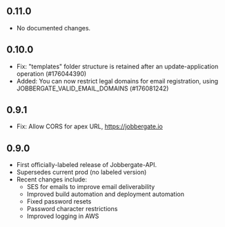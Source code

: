## 0.11.0

- No documented changes.

## 0.10.0

- Fix: "templates" folder structure is retained after an update-application operation (#176044390)
- Added: You can now restrict legal domains for email registration, using JOBBERGATE_VALID_EMAIL_DOMAINS (#176081242)

## 0.9.1

- Fix: Allow CORS for apex URL, https://jobbergate.io

## 0.9.0

- First officially-labeled release of Jobbergate-API.
- Supersedes current prod (no labeled version)
- Recent changes include:
    - SES for emails to improve email deliverability
    - Improved build automation and deployment automation
    - Fixed password resets
    - Password character restrictions
    - Improved logging in AWS
